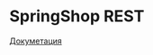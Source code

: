 # SpringShop REST

[Докуметация](https://github.com/Raider-bat/SpringShop_REST/blob/master/Docs.md)
